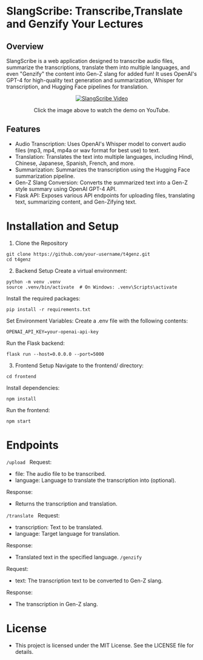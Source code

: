 # SlangScribe: Transcribe,Translate and Genzify Your Lectures

## Overview
SlangScribe is a web application designed to transcribe audio files, summarize the transcriptions, translate them into multiple languages, and even "Genzify" the content into Gen-Z slang for added fun! It uses OpenAI's GPT-4 for high-quality text generation and summarization, Whisper for transcription, and Hugging Face pipelines for translation.

<div align="center">
  <a href="https://youtu.be/tu6YVaFL6Ps">
    <img src="https://img.youtube.com/vi/tu6YVaFL6Ps/0.jpg" alt="SlangScribe Video" style="width:70%, height:50%;">
  </a>
  <br>
  <p>Click the image above to watch the demo on YouTube.</p>
</div>

## Features
* Audio Transcription: Uses OpenAI's Whisper model to convert audio files (mp3, mp4, mp4a or wav format for best use) to text.
* Translation: Translates the text into multiple languages, including Hindi, Chinese, Japanese, Spanish, French, and more.
* Summarization: Summarizes the transcription using the Hugging Face summarization pipeline.
* Gen-Z Slang Conversion: Converts the summarized text into a Gen-Z style summary using OpenAI GPT-4 API.
* Flask API: Exposes various API endpoints for uploading files, translating text, summarizing content, and Gen-Zifying text.

# Installation and Setup
1. Clone the Repository
```
git clone https://github.com/your-username/t4genz.git
cd t4genz
```

2. Backend Setup
Create a virtual environment:
```
python -m venv .venv
source .venv/bin/activate  # On Windows: .venv\Scripts\activate

```
Install the required packages:
``` 
pip install -r requirements.txt
```
Set Environment Variables: Create a .env file with the following contents:
   ```
   OPENAI_API_KEY=your-openai-api-key
   ```
Run the Flask backend:
```
flask run --host=0.0.0.0 --port=5000 
```

3. Frontend Setup
Navigate to the frontend/ directory:
```
cd frontend
```
Install dependencies:
``` 
npm install
```
Run the frontend:
``` 
npm start
```

# Endpoints
```/upload ```
Request:

* file: The audio file to be transcribed.
* language: Language to translate the transcription into (optional).

Response:
* Returns the transcription and translation.

``` /translate  ```
 Request:

* transcription: Text to be translated.
* language: Target language for translation.

Response:
* Translated text in the specified language.
```/genzify ```

Request:
* text: The transcription text to be converted to Gen-Z slang.

Response:
* The transcription in Gen-Z slang.

# License
* This project is licensed under the MIT License. See the LICENSE file for details.



